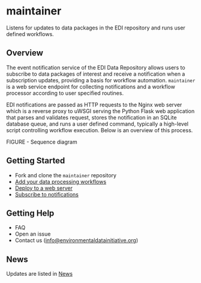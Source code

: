 # maintainer

Listens for updates to data packages in the EDI repository and runs user defined workflows.

## Overview

The event notification service of the EDI Data Repository allows users to subscribe to data packages of interest and receive a notification when a subscription updates, providing a basis for workflow automation. `maintainer` is a web service endpoint for collecting notifications and a workflow processor according to user specified routines.

EDI notifications are passed as HTTP requests to the Nginx web server which is a reverse proxy to uWSGI serving the Python Flask web application that parses and validates request, stores the notification in an SQLite database queue, and runs a user defined command, typically a high-level script controlling workflow execution. Below is an overview of this process.

FIGURE - Sequence diagram

## Getting Started
* Fork and clone the `maintainer` repository
* [Add your data processing workflows](https://github.com/clnsmth/maintainer/blob/main/docs/add_workflows.md)
* [Deploy to a web server](https://github.com/clnsmth/maintainer/blob/main/docs/deployment.md)
* [Subscribe to notifications](https://github.com/clnsmth/maintainer/blob/main/docs/subscribe.md)

## Getting Help 
* FAQ
* Open an issue
* Contact us (info@environmentaldatainitiative.org)

## News
Updates are listed in [News](https://github.com/clnsmth/maintainer/blob/master/NEWS.md)

